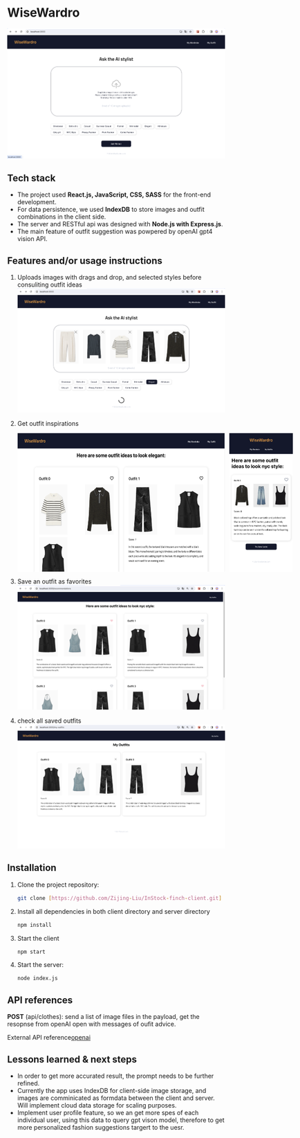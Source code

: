 # WiseWardro

![Homepage](./homepage.png)

## Tech stack

- The project used **React.js, JavaScript, CSS, SASS** for the front-end development.
- For data persistence, we used **IndexDB** to store images and outfit combinations in the client side.
- The server and RESTful api was designed with **Node.js with Express.js**.
- The main feature of outfit suggestion was powpered by openAI gpt4 vision API.

## Features and/or usage instructions

1. Uploads images with drags and drop, and selected styles before consuliting outfit ideas
   ![upload images](./upload_images.png)

2. Get outfit inspirations
   <div style="display: flex; justify-content: space-between">
     <img  src="./recommendations.png" alt="get outfit ideas desktop view" height="320px" style="margin-right: 10px;" />
     <img src="./recommendations_mobile.png" alt="get outfit ideas mobile view" height="320px" />
   </div>
3. Save an outfit as favorites
   ![save or remove an outfit](./fav_unfav_outfits.png)

4. check all saved outfits
   ![my favorite outfits](./my-outfits.png)

## Installation

1. Clone the project repository:

   ```bash
   git clone [https://github.com/Zijing-Liu/InStock-finch-client.git]
   ```

2. Install all dependencies in both client directory and server directory

   ```bash
   npm install
   ```

3. Start the client

   ```bash
   npm start
   ```

4. Start the server:
   ```bash
   node index.js
   ```

## API references

**POST** (api/clothes): send a list of image files in the payload, get the resopnse from openAI open with messages of oufit advice.

External API reference[openai](https://platform.openai.com/docs/guides/vision)

## Lessons learned & next steps

- In order to get more accurated result, the prompt needs to be further refined.
- Currently the app uses IndexDB for client-side image storage, and images are comminicated as formdata between the client and server. Will implement cloud data storage for scaling purposes.
- Implement user profile feature, so we an get more spes of each individual user, using this data to query gpt vison model, therefore to get more personalized fashion suggestions targert to the uesr.
